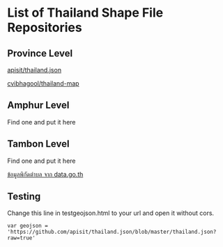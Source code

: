 # List of Thailand Shape File Repositories

## Province Level

[apisit/thailand.json](https://github.com/apisit/thailand.json)

[cvibhagool/thailand-map](https://github.com/cvibhagool/thailand-map)

## Amphur Level

Find one and put it here

## Tambon Level

Find one and put it here

[ข้อมูลพิกัดตำบล จาก data.go.th](https://data.go.th/DatasetDetail.aspx?id=c6d42e1b-3219-47e1-b6b7-dfe914f27910)

## Testing
Change this line in testgeojson.html to your url and open it without cors.

```
var geojson = 'https://github.com/apisit/thailand.json/blob/master/thailand.json?raw=true'
```
